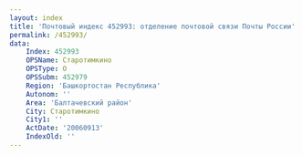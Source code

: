 ```yaml
---
layout: index
title: 'Почтовый индекс 452993: отделение почтовой связи Почты России'
permalink: /452993/
data:
    Index: 452993
    OPSName: Старотимкино
    OPSType: О
    OPSSubm: 452979
    Region: 'Башкортостан Республика'
    Autonom: ''
    Area: 'Балтачевский район'
    City: Старотимкино
    City1: ''
    ActDate: '20060913'
    IndexOld: ''
---
```

